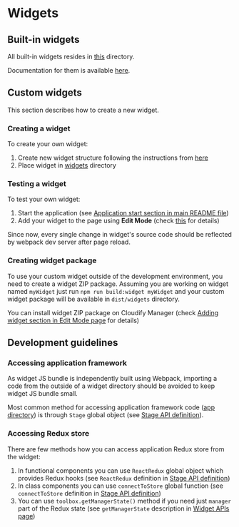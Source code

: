 # Widgets 

## Built-in widgets

All built-in widgets resides in [this](.) directory.

Documentation for them is available [here](https://docs.cloudify.co/staging/dev/working_with/console/widgets/).

## Custom widgets

This section describes how to create a new widget.

### Creating a widget

To create your own widget:
1. Create new widget structure following the instructions from [here](https://docs.cloudify.co/staging.dev/developer/writing_widgets/) 
2. Place widget in [widgets](./widgets) directory

### Testing a widget

To test your own widget:
1. Start the application (see [Application start section in main README file](../README.md#Setup))
2. Add your widget to the page using **Edit Mode** (check [this](https://docs.cloudify.co/staging/dev/working_with/customization/edit-mode/#adding-widgets) for details)

Since now, every single change in widget's source code should be reflected by webpack dev server after page reload.

### Creating widget package

To use your custom widget outside of the development environment, you need to create a widget ZIP package.
Assuming you are working on widget named `myWidget` just run `npm run build:widget myWidget` 
and your custom widget package will be available in `dist/widgets` directory. 

You can install widget ZIP package on Cloudify Manager (check
[Adding widget section in Edit Mode page](https://docs.cloudify.co/staging/dev/working_with/console/customization/edit-mode/#adding-widgets) for details)

## Development guidelines

### Accessing application framework

As widget JS bundle is independently built using Webpack, importing a code from the outside of a widget directory should be avoided to keep widget JS bundle small.

Most common method for accessing application framework code ([app directory](../app)) is through `Stage` global object (see [Stage API definition](../app/typings/stage-api.d.ts)).

### Accessing Redux store

There are few methods how you can access application Redux store from the widget:

1. In functional components you can use `ReactRedux` global object which provides Redux
   hooks (see `ReactRedux` definition in
   [Stage API definition](../app/typings/stage-api.d.ts))
2. In class components you can use `connectToStore` global function 
   (see `connectToStore` definition in
   [Stage API definition](../app/typings/stage-api.d.ts))
3. You can use `toolbox.getManagerState()` method if you need just `manager` 
   part of the Redux state (see `getManagerState` description in
   [Widget APIs page](https://docs.cloudify.co/staging/dev/developer/writing_widgets/widget-apis/#getmanagerstate))
